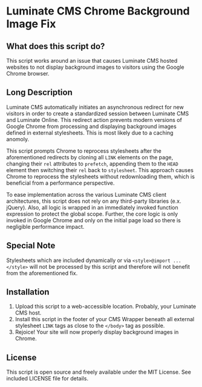# Luminate CMS Chrome Background Image Fix

## What does this script do?

This script works around an issue that causes Luminate CMS hosted websites to not display
background images to visitors using the Google Chrome browser.

## Long Description 

Luminate CMS automatically initiates an asynchronous redirect for new visitors in order
to create a standardized session between Luminate CMS and Luminate Online. This
redirect action prevents modern versions of Google Chrome from processing and
displaying background images defined in external stylesheets. This is most likely due
to a caching anomoly.

This script prompts Chrome to reprocess stylesheets after the aforementioned redirects by
cloning all `LINK` elements on the page, changing their `rel` attributes to `prefetch`,
appending them to the `HEAD` element then switching their `rel` back to `stylesheet`.
This approach causes Chrome to reprocess the stylesheets without redownloading them,
which is beneficial from a performance perspective.

To ease implementation across the various Luminate CMS client architectures, this script 
does not rely on any third-party libraries (e.x. jQuery). Also, all logic is wrapped in 
an immediately invoked function expression to protect the global scope. Further, the core 
logic is only invoked in Google Chrome and only on the initial page load so there is 
negligible performance impact.

## Special Note

Stylesheets which are included dynamically or via `<style>@import ...</style>` will not be
processed by this script and therefore will not benefit from the aforementioned fix.

## Installation

1. Upload this script to a web-accessible location. Probably, your Luminate CMS host.
2. Install this script in the footer of your CMS Wrapper beneath all external stylesheet
   `LINK` tags as close to the `</body>` tag as possible.
3. Rejoice! Your site will now properly display background images in Chrome.

## License

This script is open source and freely available under the MIT License. See included 
LICENSE file for details.
